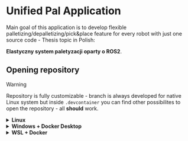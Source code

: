 #   Unified Pal Application

Main goal of this application is to develop flexible palletizing/depalletizing/pick&place feature
for every robot with just one source code - Thesis topic in Polish:

**Elastyczny system paletyzacji oparty o ROS2**.

##  Opening repository
> [!WARNING]
> Repository is fully customizable - branch is always developed for native Linux system but inside `.devcontainer` you can find other possibilites to open the repository - all **should** work.

<details>
<summary><b> Linux </b></summary>
</details>

<details>
<summary><b> Windows + Docker Desktop </b></summary>
</details>

<details>
<summary><b> WSL + Docker</b></summary>
</details>


